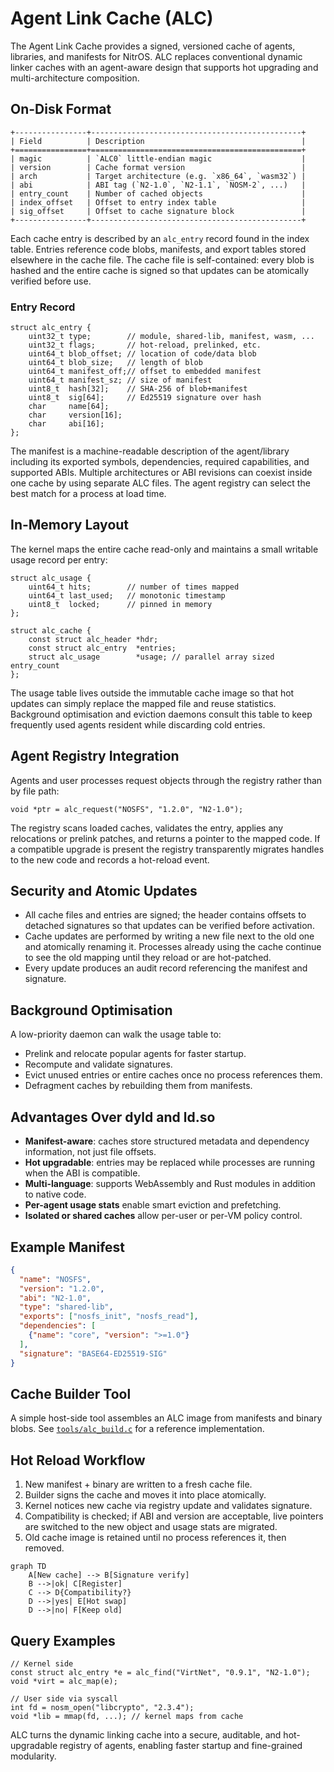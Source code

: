 # Agent Link Cache (ALC)

The Agent Link Cache provides a signed, versioned cache of agents, libraries,
and manifests for NitrOS. ALC replaces conventional dynamic linker caches with
an agent-aware design that supports hot upgrading and multi-architecture
composition.

## On-Disk Format

```
+----------------+-----------------------------------------------+
| Field          | Description                                   |
+================+===============================================+
| magic          | `ALC0` little-endian magic                    |
| version        | Cache format version                          |
| arch           | Target architecture (e.g. `x86_64`, `wasm32`) |
| abi            | ABI tag (`N2-1.0`, `N2-1.1`, `NOSM-2`, ...)   |
| entry_count    | Number of cached objects                      |
| index_offset   | Offset to entry index table                   |
| sig_offset     | Offset to cache signature block               |
+----------------+-----------------------------------------------+
```

Each cache entry is described by an `alc_entry` record found in the index table.
Entries reference code blobs, manifests, and export tables stored elsewhere in
the cache file. The cache file is self-contained: every blob is hashed and the
entire cache is signed so that updates can be atomically verified before use.

### Entry Record

```
struct alc_entry {
    uint32_t type;        // module, shared-lib, manifest, wasm, ...
    uint32_t flags;       // hot-reload, prelinked, etc.
    uint64_t blob_offset; // location of code/data blob
    uint64_t blob_size;   // length of blob
    uint64_t manifest_off;// offset to embedded manifest
    uint64_t manifest_sz; // size of manifest
    uint8_t  hash[32];    // SHA-256 of blob+manifest
    uint8_t  sig[64];     // Ed25519 signature over hash
    char     name[64];
    char     version[16];
    char     abi[16];
};
```

The manifest is a machine-readable description of the agent/library including
its exported symbols, dependencies, required capabilities, and supported ABIs.
Multiple architectures or ABI revisions can coexist inside one cache by using
separate ALC files. The agent registry can select the best match for a process
at load time.

## In-Memory Layout

The kernel maps the entire cache read-only and maintains a small writable usage
record per entry:

```
struct alc_usage {
    uint64_t hits;        // number of times mapped
    uint64_t last_used;   // monotonic timestamp
    uint8_t  locked;      // pinned in memory
};

struct alc_cache {
    const struct alc_header *hdr;
    const struct alc_entry  *entries;
    struct alc_usage        *usage; // parallel array sized entry_count
};
```

The usage table lives outside the immutable cache image so that hot updates can
simply replace the mapped file and reuse statistics. Background optimisation and
eviction daemons consult this table to keep frequently used agents resident
while discarding cold entries.

## Agent Registry Integration

Agents and user processes request objects through the registry rather than by
file path:

```
void *ptr = alc_request("NOSFS", "1.2.0", "N2-1.0");
```

The registry scans loaded caches, validates the entry, applies any relocations
or prelink patches, and returns a pointer to the mapped code. If a compatible
upgrade is present the registry transparently migrates handles to the new code
and records a hot-reload event.

## Security and Atomic Updates

* All cache files and entries are signed; the header contains offsets to
  detached signatures so that updates can be verified before activation.
* Cache updates are performed by writing a new file next to the old one and
  atomically renaming it. Processes already using the cache continue to see the
  old mapping until they reload or are hot-patched.
* Every update produces an audit record referencing the manifest and signature.

## Background Optimisation

A low-priority daemon can walk the usage table to:

* Prelink and relocate popular agents for faster startup.
* Recompute and validate signatures.
* Evict unused entries or entire caches once no process references them.
* Defragment caches by rebuilding them from manifests.

## Advantages Over dyld and ld.so

* **Manifest-aware**: caches store structured metadata and dependency
  information, not just file offsets.
* **Hot upgradable**: entries may be replaced while processes are running when
  the ABI is compatible.
* **Multi-language**: supports WebAssembly and Rust modules in addition to
  native code.
* **Per-agent usage stats** enable smart eviction and prefetching.
* **Isolated or shared caches** allow per-user or per-VM policy control.

## Example Manifest

```json
{
  "name": "NOSFS",
  "version": "1.2.0",
  "abi": "N2-1.0",
  "type": "shared-lib",
  "exports": ["nosfs_init", "nosfs_read"],
  "dependencies": [
    {"name": "core", "version": ">=1.0"}
  ],
  "signature": "BASE64-ED25519-SIG"
}
```

## Cache Builder Tool

A simple host-side tool assembles an ALC image from manifests and binary blobs.
See [`tools/alc_build.c`](../tools/alc_build.c) for a reference implementation.

## Hot Reload Workflow

1. New manifest + binary are written to a fresh cache file.
2. Builder signs the cache and moves it into place atomically.
3. Kernel notices new cache via registry update and validates signature.
4. Compatibility is checked; if ABI and version are acceptable, live pointers are
   switched to the new object and usage stats are migrated.
5. Old cache image is retained until no process references it, then removed.

```mermaid
graph TD
    A[New cache] --> B[Signature verify]
    B -->|ok| C[Register]
    C --> D{Compatibility?}
    D -->|yes| E[Hot swap]
    D -->|no| F[Keep old]
```

## Query Examples

```
// Kernel side
const struct alc_entry *e = alc_find("VirtNet", "0.9.1", "N2-1.0");
void *virt = alc_map(e);

// User side via syscall
int fd = nosm_open("libcrypto", "2.3.4");
void *lib = mmap(fd, ...); // kernel maps from cache
```

ALC turns the dynamic linking cache into a secure, auditable, and hot-upgradable
registry of agents, enabling faster startup and fine-grained modularity.

